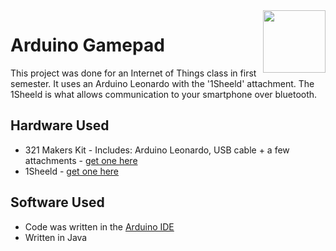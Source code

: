 <img src="https://www.partsnotincluded.com/wp-content/uploads/2019/03/ArduinoXInput_Tutorial-Feature.jpg" height="100" align="right">

# Arduino Gamepad
This project was done for an Internet of Things class in first semester. It uses an Arduino Leonardo with the '1Sheeld' attachment. The 1Sheeld is what allows communication to your smartphone over bluetooth.

## Hardware Used
* 321 Makers Kit - Includes: Arduino Leonardo, USB cable + a few attachments - <a href="http://insanesupply.com/321-maker-college-kit">get one here</a>
* 1Sheeld - <a href="https://1sheeld.com/">get one here</a>

## Software Used
* Code was written in the <a href="https://www.arduino.cc/en/Main/Software">Arduino IDE</a>
* Written in Java
